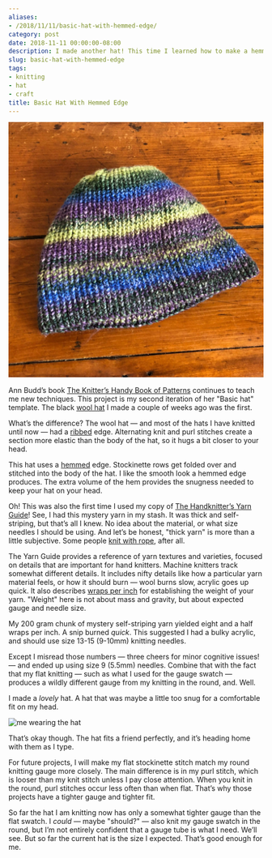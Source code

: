 ```yaml
---
aliases:
- /2018/11/11/basic-hat-with-hemmed-edge/
category: post
date: 2018-11-11 00:00:00-08:00
description: I made another hat! This time I learned how to make a hemmed edge.
slug: basic-hat-with-hemmed-edge
tags:
- knitting
- hat
- craft
title: Basic Hat With Hemmed Edge
---
```


![attachments/img/2018/cover-2018-11-11.jpg](../../../attachments/img/2018/cover-2018-11-11.jpg)

Ann Budd’s book [The Knitter’s Handy Book of Patterns](https://www.goodreads.com/book/show/85015.Knitters_Handy_Book_Of_Patterns) continues to teach me new techniques. This project is my second iteration of her "Basic hat" template. The black [wool hat](../10/winter-hat-and-gloves.md) I made a couple of weeks ago was the first.

What’s the difference? The wool hat — and most of the hats I have knitted until now — had a [ribbed](https://www.dummies.com/crafts/knitting/knitting-stitches/how-to-rib-stitch/) edge. Alternating knit and purl stitches create a section more elastic than the body of the hat, so it hugs a bit closer to your head.

This hat uses a [hemmed](http://www.vogueknitting.com/pattern_help/how-to/beyond_the_basics/hems) edge. Stockinette rows get folded over and stitched into the body of the hat. I like the smooth look a hemmed edge produces. The extra volume of the hem provides the snugness needed to keep your hat on your head.

Oh! This was also the first time I used my copy of [The Handknitter’s Yarn Guide](https://www.goodreads.com/book/show/13167139-the-handknitter-s-yarn-guide)! See, I had this mystery yarn in my stash. It was thick and self-striping, but that’s all I knew. No idea about the material, or what size needles I should be using. And let’s be honest, "thick yarn" is more than a little subjective. Some people [knit with rope](https://youtu.be/FKw-pjwaXz8), after all.

The Yarn Guide provides a reference of yarn textures and varieties, focused on details that are important for hand knitters. Machine knitters track somewhat different details. It includes nifty details like how a particular yarn material feels, or how it should burn — wool burns slow, acrylic goes up quick. It also describes [wraps per inch](https://www.craftyarncouncil.com/standards/how-measure-wraps-inch-wpi) for establishing the weight of your yarn. "Weight" here is not about mass and gravity, but about expected gauge and needle size.

My 200 gram chunk of mystery self-striping yarn yielded eight and a half wraps per inch. A snip burned *quick*. This suggested I had a bulky acrylic, and should use size 13-15 (9-10mm) knitting needles.

Except I misread those numbers — three cheers for minor cognitive issues! — and ended up using size 9 (5.5mm) needles. Combine that with the fact that my flat knitting — such as what I used for the gauge swatch — produces a wildly different gauge from my knitting in the round, and. Well.

I made a *lovely* hat. A hat that was maybe a little too snug for a comfortable fit on my head.

![me wearing the hat](attachments/img/2018/wearing-hat.jpg "The hat looks nice, but after a minute starts pinching my forehead")

That’s okay though. The hat fits a friend perfectly, and it’s heading home with them as I type.

For future projects, I will make my flat stockinette stitch match my round knitting gauge more closely. The main difference is in my purl stitch, which is looser than my knit stitch unless I pay close attention. When you knit in the round, purl stitches occur less often than when flat. That’s why those projects have a tighter gauge and tighter fit.

So far the hat I am knitting now has only a somewhat tighter gauge than the flat swatch. I *could* — maybe "should?" — also knit my gauge swatch in the round, but I’m not entirely confident that a gauge tube is what I need. We’ll see. But so far the current hat is the size I expected. That’s good enough for me.
